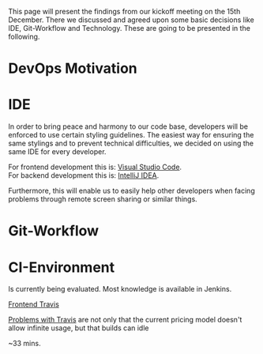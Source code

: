 This page will present the findings from our kickoff meeting on the 15th December.
There we discussed and agreed upon some basic decisions like IDE, Git-Workflow and Technology.
These are going to be presented in the following.

# DevOps Motivation




# IDE

In order to bring peace and harmony to our code base, developers will be enforced to use certain styling guidelines.
The easiest way for ensuring the same stylings and to prevent technical difficulties, we decided on using the same IDE for every developer.

For frontend development this is: [Visual Studio Code](https://code.visualstudio.com/). <br>
For backend development this is: [IntelliJ IDEA](https://www.jetbrains.com/de-de/idea/). <br>

Furthermore, this will enable us to easily help other developers when facing problems through remote screen sharing or similar things.


# Git-Workflow



# CI-Environment

Is currently being evaluated. Most knowledge is available in Jenkins.

[Frontend Travis](https://travis-ci.com/github/IT-REX-Platform/Frontend)

[Problems with Travis](https://travis-ci.community/t/builds-hang-in-queued-state/10250) are not only that the current pricing model doesn't allow infinite usage, but that builds can idle 

~33 mins.

